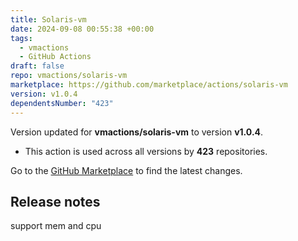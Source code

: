 ```yaml
---
title: Solaris-vm
date: 2024-09-08 00:55:38 +00:00
tags:
  - vmactions
  - GitHub Actions
draft: false
repo: vmactions/solaris-vm
marketplace: https://github.com/marketplace/actions/solaris-vm
version: v1.0.4
dependentsNumber: "423"
---
```



Version updated for **vmactions/solaris-vm** to version **v1.0.4**.
- This action is used across all versions by **423** repositories.

Go to the [GitHub Marketplace](https://github.com/marketplace/actions/solaris-vm) to find the latest changes.

## Release notes

support mem and cpu
